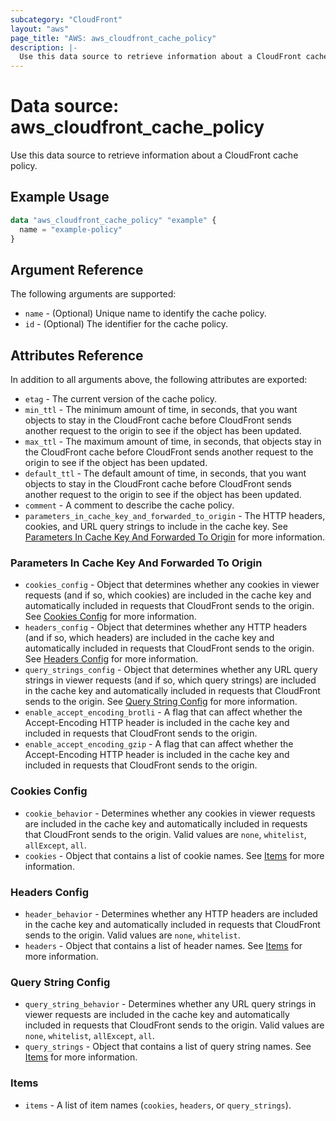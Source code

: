 ```yaml
---
subcategory: "CloudFront"
layout: "aws"
page_title: "AWS: aws_cloudfront_cache_policy"
description: |-
  Use this data source to retrieve information about a CloudFront cache policy.
---
```


# Data source: aws_cloudfront_cache_policy

Use this data source to retrieve information about a CloudFront cache policy.

## Example Usage

```terraform
data "aws_cloudfront_cache_policy" "example" {
  name = "example-policy"
}
```

## Argument Reference

The following arguments are supported:

* `name` - (Optional) Unique name to identify the cache policy.
* `id` - (Optional) The identifier for the cache policy.

## Attributes Reference

In addition to all arguments above, the following attributes are exported:

* `etag` - The current version of the cache policy.
* `min_ttl` - The minimum amount of time, in seconds, that you want objects to stay in the CloudFront cache before CloudFront sends another request to the origin to see if the object has been updated.
* `max_ttl` - The maximum amount of time, in seconds, that objects stay in the CloudFront cache before CloudFront sends another request to the origin to see if the object has been updated.
* `default_ttl` - The default amount of time, in seconds, that you want objects to stay in the CloudFront cache before CloudFront sends another request to the origin to see if the object has been updated.
* `comment` - A comment to describe the cache policy.
* `parameters_in_cache_key_and_forwarded_to_origin` - The HTTP headers, cookies, and URL query strings to include in the cache key. See [Parameters In Cache Key And Forwarded To Origin](#parameters-in-cache-key-and-forwarded-to-origin) for more information.

### Parameters In Cache Key And Forwarded To Origin

* `cookies_config` - Object that determines whether any cookies in viewer requests (and if so, which cookies) are included in the cache key and automatically included in requests that CloudFront sends to the origin. See [Cookies Config](#cookies-config) for more information.
* `headers_config` - Object that determines whether any HTTP headers (and if so, which headers) are included in the cache key and automatically included in requests that CloudFront sends to the origin. See [Headers Config](#headers-config) for more information.
* `query_strings_config` - Object that determines whether any URL query strings in viewer requests (and if so, which query strings) are included in the cache key and automatically included in requests that CloudFront sends to the origin. See [Query String Config](#query-string-config) for more information.
* `enable_accept_encoding_brotli` - A flag that can affect whether the Accept-Encoding HTTP header is included in the cache key and included in requests that CloudFront sends to the origin.
* `enable_accept_encoding_gzip` - A flag that can affect whether the Accept-Encoding HTTP header is included in the cache key and included in requests that CloudFront sends to the origin.

### Cookies Config

* `cookie_behavior` - Determines whether any cookies in viewer requests are included in the cache key and automatically included in requests that CloudFront sends to the origin. Valid values are `none`, `whitelist`, `allExcept`, `all`.
* `cookies` - Object that contains a list of cookie names. See [Items](#items) for more information.

### Headers Config

* `header_behavior` - Determines whether any HTTP headers are included in the cache key and automatically included in requests that CloudFront sends to the origin. Valid values are `none`, `whitelist`.
* `headers` - Object that contains a list of header names. See [Items](#items) for more information.

### Query String Config

* `query_string_behavior` - Determines whether any URL query strings in viewer requests are included in the cache key and automatically included in requests that CloudFront sends to the origin. Valid values are `none`, `whitelist`, `allExcept`, `all`.
* `query_strings` - Object that contains a list of query string names. See [Items](#items) for more information.

### Items

* `items` - A list of item names (`cookies`, `headers`, or `query_strings`).
